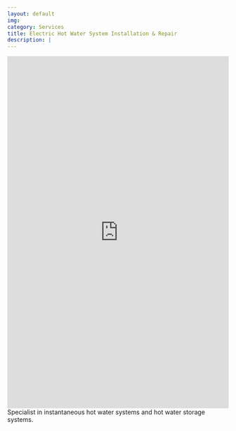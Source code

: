 ```yaml
---
layout: default
img:
category: Services
title: Electric Hot Water System Installation & Repair
description: |
---
```

<p><iframe frameborder="0" class="juxtapose" width="100%" height="800" src="https://cdn.knightlab.com/libs/juxtapose/latest/embed/index.html?uid=c33f9616-8461-11eb-83c8-ebb5d6f907df"></iframe> Specialist in instantaneous hot water systems and hot water storage systems.</p><br>
